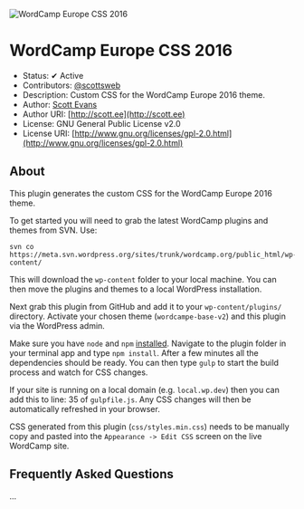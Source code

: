 ![WordCamp Europe CSS 2016](http://cloud.scott.ee/images/wceu-2016-css.png)

# WordCamp Europe CSS 2016

* Status: ✔ Active
* Contributors: [@scottsweb](http://twitter.com/scottsweb)
* Description: Custom CSS for the WordCamp Europe 2016 theme.
* Author: [Scott Evans](http://scott.ee)
* Author URI: [http://scott.ee](http://scott.ee)
* License: GNU General Public License v2.0
* License URI: [http://www.gnu.org/licenses/gpl-2.0.html](http://www.gnu.org/licenses/gpl-2.0.html)

## About

This plugin generates the custom CSS for the WordCamp Europe 2016 theme.

To get started you will need to grab the latest WordCamp plugins and themes from SVN. Use:

```
svn co https://meta.svn.wordpress.org/sites/trunk/wordcamp.org/public_html/wp-content/
```

This will download the `wp-content` folder to your local machine. You can then move the plugins and themes to a local WordPress installation.

Next grab this plugin from GitHub and add it to your `wp-content/plugins/` directory. Activate your chosen theme (`wordcampe-base-v2`) and this plugin via the WordPress admin.

Make sure you have `node` and `npm` [installed](https://nodejs.org/en/). Navigate to the plugin folder in your terminal app and type `npm install`. After a few minutes all the dependencies should be ready. You can then type `gulp` to start the build process and watch for CSS changes.

If your site is running on a local domain (e.g. `local.wp.dev`) then you can add this to line: 35 of `gulpfile.js`. Any CSS changes will then be automatically refreshed in your browser.

CSS generated from this plugin (`css/styles.min.css`) needs to be manually copy and pasted into the `Appearance -> Edit CSS` screen on the live WordCamp site.

## Frequently Asked Questions

...
